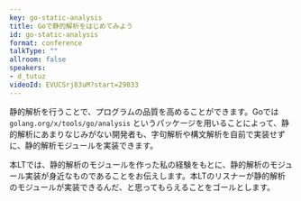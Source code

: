 ```yaml
---
key: go-static-analysis
title: Goで静的解析をはじめてみよう
id: go-static-analysis
format: conference
talkType: ""
allroom: false
speakers:
- d_tutuz
videoId: EVUCSrj83uM?start=29833
---
```

静的解析を行うことで、プログラムの品質を高めることができます。Goでは `golang.org/x/tools/go/analysis` というパッケージを用いることによって、静的解析にあまりなじみがない開発者も、字句解析や構文解析を自前で実装せずに、静的解析モジュールを実装できます。

本LTでは、静的解析のモジュールを作った私の経験をもとに、静的解析のモジュール実装が身近なものであることをお伝えします。本LTのリスナーが静的解析のモジュールが実装できるんだ、と思ってもらえることをゴールとします。
